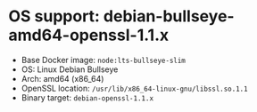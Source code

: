 # OS support: debian-bullseye-amd64-openssl-1.1.x

- Base Docker image: `node:lts-bullseye-slim`
- OS: Linux Debian Bullseye
- Arch: amd64 (x86_64)
- OpenSSL location: `/usr/lib/x86_64-linux-gnu/libssl.so.1.1`
- Binary target: `debian-openssl-1.1.x`
